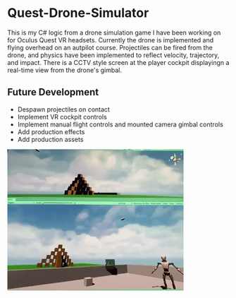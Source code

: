 # Quest-Drone-Simulator
This is my C# logic from a drone simulation game I have been working on for Oculus Quest VR headsets. Currently the drone is implemented and flying overhead on an autpilot course. Projectiles can be fired from the drone, and physics have been implemented to reflect velocity, trajectory, and impact. There is a CCTV style screen at the player cockpit displayingn a real-time view from the drone's gimbal.

## Future Development
- Despawn projectiles on contact
- Implement VR cockpit controls
- Implement manual flight controls and mounted camera gimbal controls
- Add production effects
- Add production assets

![Drone Game Video](demo.gif)
